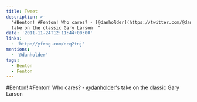```yaml
---
title: Tweet
description: >-
  "#Benton! #Fenton! Who cares? - [@danholder](https://twitter.com/@danholder)'s
  take on the classic Gary Larson  "
date: '2011-11-24T12:11:44+00:00'
links:
  - 'http://yfrog.com/ocq2tnj'
mentions:
  - '@danholder'
tags:
  - Benton
  - Fenton
---
```

#Benton! #Fenton! Who cares? - [@danholder](https://twitter.com/@danholder)'s take on the classic Gary Larson  
